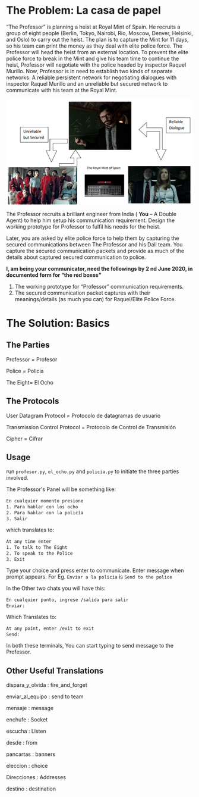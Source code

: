 # The Problem: La casa de papel

“The Professor” is planning a heist at Royal Mint of Spain. He recruits a group of eight people (Berlin,
Tokyo, Nairobi, Rio, Moscow, Denver, Helsinki, and Oslo) to carry out the heist. The plan is to capture
the Mint for 11 days, so his team can print the money as they deal with elite police force. The Professor
will head the heist from an external location. To prevent the elite police force to break in the Mint and
give his team time to continue the heist, Professor will negotiate with the police headed by inspector
Raquel Murillo. Now, Professor is in need to establish two kinds of separate networks: A reliable
persistent network for negotiating dialogues with inspector Raquel Murillo and an unreliable but
secured network to communicate with his team at the Royal Mint.

![Image](./image.png)

The Professor recruits a brilliant engineer from India ( **You** – A Double Agent) to help him setup his
communication requirement. Design the working prototype for Professor to fulfil his needs for the heist.

Later, you are asked by elite police force to help them by capturing the secured communications
between The Professor and his Dali team. You capture the secured communication packets and provide
as much of the details about captured secured communication to police.

**I, am being your communicator, need the followings by 2 nd June 2020, in documented form for “the
red boxes”**

1. The working prototype for “Professor” communication requirements.
2. The secured communication packet captures with their meanings/details (as much you can) for
   Raquel/Elite Police Force.

# The Solution: Basics

## The Parties

Professor = Profesor

Police = Policia

The Eight= El Ocho

## The Protocols

User Datagram Protocol = Protocolo de datagramas de usuario

Transmission Control Protocol = Protocolo de Control de Transmisión

Cipher = Cifrar

## Usage

run `profesor.py`, `el_ocho.py` and `policia.py` to initiate the three parties involved.

The Professor's Panel will be something like:

```
En cualquier momento presione
1. Para hablar con los ocho
2. Para hablar con la policía
3. Salir

```

which translates to:

```
At any time enter
1. To talk to The Eight
2. To speak to the Police
3. Exit
```

Type your choice and press enter to communicate.
Enter message when prompt appears.
For Eg. `Enviar a la policia` is `Send to the police`

In the Other two chats you will have this:

```
En cualquier punto, ingrese /salida para salir
Enviar:
```

Which Translates to:

```
At any point, enter /exit to exit
Send:
```

In both these terminals, You can start typing to send message to the Professor.

## Other Useful Translations

dispara_y_olvida : fire_and_forget

enviar_al_equipo : send to team

mensaje : message

enchufe : Socket

escucha : Listen

desde : from

pancartas : banners

eleccion : choice

Direcciones : Addresses

destino : destination
